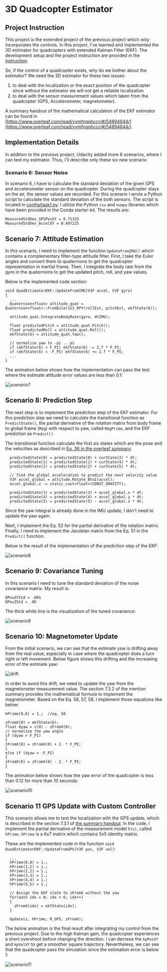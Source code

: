# 3D Quadcopter Estimator 

## Project Instruction

This project is the extended project of the previous project which only incorporates the controls. In this project, I've learned and implemented the 3D estimator for quadcopters with extended Kalman Filter (EKF). The development setup and the project instruction are provided in the [instruction](./Instruction.md).

So, if the control of a quadcopter exists, why do we bother about the estimator? We need the 3D estimator for these two issues:

1. to deal with the localization or the exact position of the quadcopter since without the estimator we will not get a reliable localization
2. to deal with the sensor measurement values which taken from the quadcopter (GPS, Accelerometer, magnetometer). 

A summary handout of the mathematical calculation of the EKF estimator can be found in [https://www.overleaf.com/read/vymfngphcccj#/54894644/](https://www.overleaf.com/read/vymfngphcccj#/54894644/).

## Implementation Details

In addition to the previous project, Udacity added more 6 scenarios, where I can test my estimator. Thus, I'll describe only these six new scenario

### Scenario 6: Sensor Noise

In scenario 6, I have to calculate the standard deviation of the given GPS and accelerometer sensor on the quadcopter. During the quadcopter stays on the air, the sensor values are recorded. For this scenario I wrote a Python script to calculate the standard deviation of the both sensors. The script is located in [config/task1.py](./config/task1.py). I utilize the Python `csv` and `numpy` libraries which have been provided in the Conda starter-kit. The results are:

    MeasuredStdDev_GPSPosXY = 0.71325
    MeasuredStdDev_AccelXY = 0.497225


## Scenario 7: Attitude Estimation

In this scenario, I need to implement the function `UpdateFromIMU()` which contains a complementary filter-type attitude filter. First, I take the Euler angles and convert them to quaternions to get the quadcopter representation in inertial frame. Then, I integrate the body rate from the gyro in the quaternions to get the updated pitch, roll, and yaw values.

Below is the implemented code section:

```
void QuadEstimatorEKF::UpdateFromIMU(V3F accel, V3F gyro)
{
  ...
  Quaternion<float> attitude_quat = Quaternion<float>::FromEuler123_RPY(rollEst, pitchEst, ekfState(6));

  attitude_quat.IntegrateBodyRate(gyro, dtIMU);

  float predictedPitch = attitude_quat.Pitch();
  float predictedRoll = attitude_quat.Roll();
  ekfState(6) = attitude_quat.Yaw();

  // normalize yaw to -pi .. pi
  if (ekfState(6) > F_PI) ekfState(6) -= 2.f * F_PI;
  if (ekfState(6) < -F_PI) ekfState(6) += 2.f * F_PI;
  ...
}
```

The animation below shows how the implementation can pass the test where the estimate attitude error values are less than 0.1:

![scenario7][scenario7]

## Scenario 8: Prediction Step

The next step is to implement the prediction step of the EKF estimator. For this prediction step we need to calculate the transitional function as `PredictState()`, the partial derivative of the rotation matrix from body frame to global frame (`Rbg`) with respect to yaw, called `RbgPrime`, and the EKF prediction as `Predict()`.

The transitional function calculate the first six states which are the pose and the velocities as described in [Eq. 36 in the overleaf summary](https://www.overleaf.com/read/vymfngphcccj#/54894644/):

```
  predictedState(0) = predictedState(0) + curState(3) * dt;
  predictedState(1) = predictedState(1) + curState(4) * dt;
  predictedState(2) = predictedState(2) + curState(5) * dt;

  // find the global acceleration to predict the next velocity value
  V3F accel_global = attitude.Rotate_BtoI(accel);
  accel_global.z -= static_cast<float>(CONST_GRAVITY);

  predictedState(3) = predictedState(3) + accel_global.x * dt;
  predictedState(4) = predictedState(4) + accel_global.y * dt;
  predictedState(5) = predictedState(5) - accel_global.z * dt;
```
Since the yaw integral is already done in the IMU update, I don't need to update the yaw again.

Next, I implement the Eq. 52 for the partial derivative of the rotation matrix. Finally, I need to implement the Jacobian matrix from the Eq. 51 in the `Predict()` function.

Below is the result of the implementation of the prediction step of the EKF:

![scenario8][scenario8]

## Scenario 9: Covariance Tuning

In this scenario I need to tune the standard deviation of the noise covariance matrix. My result is:

    QPosXYStd = .001
    QPosZStd = .05

The thick white line is the visualization of the tuned covariance:

![scenario9][scenario9]

## Scenario 10: Magnetometer Update

From the initial scenario, we can see that the estimate yaw is drifting away from the real value, especially in case where the quadcopter does a turn right or left movement. Below figure shows this drifting and the increasing error of the estimate yaw:

![drift][drift]

In order to avoid this drift, we need to update the yaw from the magnetometer measurement value. The section 7.3.2 of the mention summary provides the mathematical formula to implement the magnetometer. Based on the Eq. 56, 57, 58, I implement those equations like below:

```
hPrime(0,6) = 1.;  //eq. 58

zFromX(0) = ekfState(6);
float dyaw = z(0) - zFromX(0);
// normalize the yaw angle
if (dyaw > F_PI)
{
zFromX(0) = zFromX(0) + 2. * F_PI;
}
else if (dyaw < -F_PI)
{
zFromX(0) = zFromX(0) - 2. * F_PI;
}

```
The animation below shows how the yaw error of the quadcopter is less than 0.12 for more than 10 seconds:

![scenario10][scenario10]



## Scenario 11 GPS Update with Custom Controller

This scenario allows me to test the localization with the GPS update, which is described in the section 7.3.1 of [the summary handout](https://www.overleaf.com/read/vymfngphcccj#/54894644/). In the code, I implement the partial derivative of the measurement model `h(x)`, called `hPrime`. `hPrime` is a 6x7 matrix which contains 5x5 identity matrix.

These are the implemented code in the function `void QuadEstimatorEKF::UpdateFromGPS(V3F pos, V3F vel)`:

```
  ...
  hPrime(0,0) = 1.;
  hPrime(1,1) = 1.;
  hPrime(2,2) = 1.;
  hPrime(3,3) = 1.;
  hPrime(4,4) = 1.;
  hPrime(5,5) = 1.;

  // Assign the EKF state to zFromX without the yaw
  for(auto idx = 0; idx < 6; idx++)
  {
    zFromX(idx) = ekfState(idx);
  }

  Update(z, hPrime, R_GPS, zFromX);
```

The below animation is the final result after integrating my control from the previous project. Due to the high Kalman gain, the quadcopter experiences a short overshoot before changing the direction. I can decrese the `kpPosXY` and `kpVelXY` to get a smoother square trajectory. Nevertheless, we can see that the quadcopter pass the simulation since the estimation error is below 1:

![scenario11][scenario11]


[//]: # (References)
[drift]: ./images/task4_drift.png
[scenario7]: ./images/scenario7.gif
[scenario8]: ./images/scenario8.gif
[scenario9]: ./images/scenario9.gif
[scenario10]: ./images/scenario10.gif
[scenario11]: ./images/scenario11.gif

